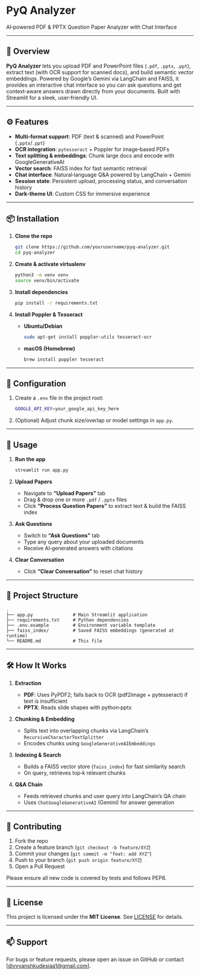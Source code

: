 # PyQ Analyzer

AI‑powered PDF & PPTX Question Paper Analyzer with Chat Interface

---

## 📖 Overview

**PyQ Analyzer** lets you upload PDF and PowerPoint files (`.pdf`, `.pptx`, `.ppt`), extract text (with OCR support for scanned docs), and build semantic vector embeddings. Powered by Google’s Gemini via LangChain and FAISS, it provides an interactive chat interface so you can ask questions and get context‑aware answers drawn directly from your documents. Built with Streamlit for a sleek, user‑friendly UI.

---

## ⚙️ Features

- **Multi‑format support**: PDF (text & scanned) and PowerPoint (`.pptx`/`.ppt`)
- **OCR integration**: `pytesseract` + Poppler for image‑based PDFs
- **Text splitting & embeddings**: Chunk large docs and encode with GoogleGenerativeAI
- **Vector search**: FAISS index for fast semantic retrieval
- **Chat interface**: Natural‑language Q&A powered by LangChain + Gemini
- **Session state**: Persistent upload, processing status, and conversation history
- **Dark‑theme UI**: Custom CSS for immersive experience

---

## 📦 Installation

1. **Clone the repo**  
   ```bash
   git clone https://github.com/yourusername/pyq-analyzer.git
   cd pyq-analyzer


2. **Create & activate virtualenv**

   ```bash
   python3 -m venv venv
   source venv/bin/activate
   ```

3. **Install dependencies**

   ```bash
   pip install -r requirements.txt
   ```

4. **Install Poppler & Tesseract**

   * **Ubuntu/Debian**

     ```bash
     sudo apt-get install poppler-utils tesseract-ocr
     ```
   * **macOS (Homebrew)**

     ```bash
     brew install poppler tesseract
     ```

---

## 🔧 Configuration

1. Create a `.env` file in the project root:

   ```bash
   GOOGLE_API_KEY=your_google_api_key_here
   ```

2. (Optional) Adjust chunk size/overlap or model settings in `app.py`.

---

## 🚀 Usage

1. **Run the app**

   ```bash
   streamlit run app.py
   ```

2. **Upload Papers**

   * Navigate to **“Upload Papers”** tab
   * Drag & drop one or more `.pdf` / `.pptx` files
   * Click **“Process Question Papers”** to extract text & build the FAISS index

3. **Ask Questions**

   * Switch to **“Ask Questions”** tab
   * Type any query about your uploaded documents
   * Receive AI‑generated answers with citations

4. **Clear Conversation**

   * Click **“Clear Conversation”** to reset chat history

---

## 📂 Project Structure

```
.
├── app.py               # Main Streamlit application
├── requirements.txt     # Python dependencies
├── .env.example         # Environment variable template
├── faiss_index/         # Saved FAISS embeddings (generated at runtime)
└── README.md            # This file
```

---

## 🛠 How It Works

1. **Extraction**

   * **PDF**: Uses PyPDF2; falls back to OCR (pdf2image + pytesseract) if text is insufficient
   * **PPTX**: Reads slide shapes with python‑pptx

2. **Chunking & Embedding**

   * Splits text into overlapping chunks via LangChain’s `RecursiveCharacterTextSplitter`
   * Encodes chunks using `GoogleGenerativeAIEmbeddings`

3. **Indexing & Search**

   * Builds a FAISS vector store (`faiss_index`) for fast similarity search
   * On query, retrieves top‑k relevant chunks

4. **Q\&A Chain**

   * Feeds retrieved chunks and user query into LangChain’s QA chain
   * Uses `ChatGoogleGenerativeAI` (Gemini) for answer generation

---

## 🤝 Contributing

1. Fork the repo
2. Create a feature branch (`git checkout -b feature/XYZ`)
3. Commit your changes (`git commit -m "feat: add XYZ"`)
4. Push to your branch (`git push origin feature/XYZ`)
5. Open a Pull Request

Please ensure all new code is covered by tests and follows PEP8.

---

## 📜 License

This project is licensed under the **MIT License**. See [LICENSE](LICENSE) for details.

---

## 📫 Support

For bugs or feature requests, please open an issue on GitHub or contact \[[divvyanshkudesiaa1@gmail.com](divvyanshkudesiaa1@gmail.com)].
